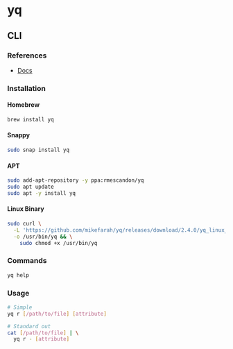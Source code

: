 # yq

## CLI

### References

- [Docs](http://mikefarah.github.io/yq/)

### Installation

#### Homebrew

```sh
brew install yq
```

#### Snappy

```sh
sudo snap install yq
```

#### APT

```sh
sudo add-apt-repository -y ppa:rmescandon/yq
sudo apt update
sudo apt -y install yq
```

#### Linux Binary

```sh
sudo curl \
  -L 'https://github.com/mikefarah/yq/releases/download/2.4.0/yq_linux_amd64' \
  -o /usr/bin/yq && \
    sudo chmod +x /usr/bin/yq
```

### Commands

```sh
yq help
```

### Usage

```sh
# Simple
yq r [/path/to/file] [attribute]

# Standard out
cat [/path/to/file] | \
  yq r - [attribute]
```
